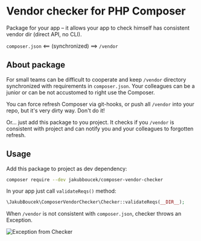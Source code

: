# Vendor checker for PHP Composer
Package for your app – it allows your app to check himself has consistent vendor dir (direct API, no CLI).

`composer.json` <== (synchronized) ==> `/vendor`

## About package
For small teams can be difficult to cooperate and keep `/vendor` directory synchronized with requirements
in `composer.json`. Your colleagues can be a junior or can be not accustomed to right use the Composer.

You can force refresh Composer via git-hooks, or push all `/vendor` into your repo, but it's very dirty way.
Don't do it!

Or… just add this package to you project. It checks if you `/vendor` is consistent with project and can
notify you and your colleagues to forgotten refresh.

## Usage
Add this package to project as dev dependency:
```bash
composer require --dev jakubboucek/composer-vendor-checker
```

In your app just call `validateReqs()` method:
```php
\JakubBoucek\ComposerVendorChecker\Checker::validateReqs(__DIR__);
```

When `/vendor` is not consistent with `composer.json`, checker throws an Exception.

![Exception from Checker](https://cdn.jakub-boucek.cz/screenshot/190703-jptvw.png)